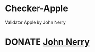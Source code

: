 # Checker-Apple
Validator Apple by John Nerry 
# DONATE <a href="https://www.paypal.me/johnnerry" class="btn btn-default btn-lg"><i class="fa fa-facebook fa-fw"></i> <span class="network-name">John Nerry</span></a>
